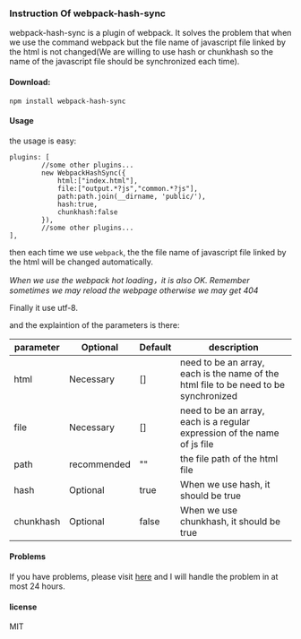 ### Instruction Of webpack-hash-sync

webpack-hash-sync is a plugin of webpack. It solves the problem that when we use the command webpack but the file name of javascript file linked by the html is not changed(We are willing to use hash or chunkhash so the name of the javascript file should be synchronized each time).

#### Download:

```
npm install webpack-hash-sync
```

#### Usage

the usage is easy:

```
plugins: [
        //some other plugins...
        new WebpackHashSync({
      		html:["index.html"],
            file:["output.*?js","common.*?js"],
            path:path.join(__dirname, 'public/'),
            hash:true,
            chunkhash:false
        }),
        //some other plugins...
],
```

then each time we use `webpack`, the the file name of javascript file linked by the html will be changed automatically.

*When we use the webpack hot loading，it is also OK. Remember sometimes we may reload the webpage otherwise we may get 404*

Finally it use utf-8.

and the explaintion of the parameters is there:

| parameter | Optional | Default | description |
| ------| ------ | ------ | ------ |
| html | Necessary | [] | need to be an array, each is the name of the html file to be need to be synchronized
| file | Necessary | [] | need to be an array, each is a regular expression of the name of js file |
| path | recommended | "" | the file path of the html file |
| hash | Optional | true | When we use hash, it should be true| 
| chunkhash | Optional | false | When we use chunkhash, it should be true| 


#### Problems

If you have problems, please visit [here](https://github.com/aircloud/webpack-hash-sync/issues) and I will handle the problem in at most 24 hours.


#### license

MIT